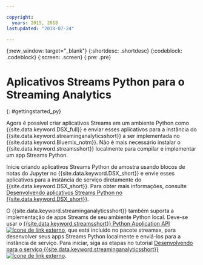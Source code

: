 ```yaml
---

copyright:
  years: 2015, 2018
lastupdated: "2018-07-24"

---
```


<!-- Attribute definitions -->
{:new_window: target="_blank"}
{:shortdesc: .shortdesc}
{:codeblock: .codeblock}
{:screen: .screen}
{:pre: .pre}

# Aplicativos Streams Python para o Streaming Analytics
{: #gettingstarted_py}

Agora é possível criar aplicativos Streams em um ambiente Python como {{site.data.keyword.DSX_full}} e enviar esses
aplicativos para a instância do {{site.data.keyword.streaminganalyticsshort}} a ser implementada no
{{site.data.keyword.Bluemix_notm}}. Não é mais necessário instalar o {{site.data.keyword.streamsshort}} localmente para compilar e implementar um app Streams Python.

Inicie criando aplicativos Streams Python de amostra usando blocos de notas do Jupyter no
{{site.data.keyword.DSX_short}}
e envie esses aplicativos para a instância de serviço diretamente do {{site.data.keyword.DSX_short}}. Para obter mais
informações, consulte [Desenvolvendo
aplicativos Streams Python no {{site.data.keyword.DSX_short}}](/docs/services/StreamingAnalytics/t_develop_apps_python.html#t_develop_python_dsx).

O {{site.data.keyword.streaminganalyticsshort}} também suporta a implementação de apps Streams de seu ambiente Python local. Deve-se usar o [{{site.data.keyword.streamsshort}} Python Application API ![Ícone de link externo](../../icons/launch-glyph.svg "Ícone de link externo")](http://ibmstreams.github.io/streamsx.documentation/docs/python/python-appapi-devguide/#50-api-features), que está incluído no pacote streamsx, para desenvolver seus apps Streams Python localmente e enviá-los para a instância de serviço. Para iniciar, siga as etapas no tutorial [Desenvolvendo para o serviço {{site.data.keyword.streaminganalyticsshort}} ![Ícone de link externo](../../icons/launch-glyph.svg "Ícone de link externo")](http://ibmstreams.github.io/streamsx.documentation/docs/python/1.6/python-appapi-devguide-2a/index.html).
